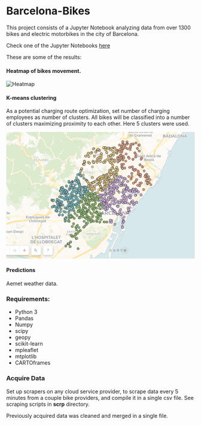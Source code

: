 

# Barcelona-Bikes
This project consists of a Jupyter Notebook analyzing data from  over 1300 bikes and electric motorbikes in the city of Barcelona.

Check one of the  Jupyter Notebooks [here](https://nbviewer.jupyter.org/github/pggmrt/barcelona-bikes/blob/master/notebooks/analytics-muv.ipynb)

These are some of the results:

#### Heatmap of bikes movement.


![Heatmap](/CARTO_imgs/muv-heatmap.gif)


#### K-means clustering
As a potential charging route optimization, set number of charging employees as number of clusters. All bikes will be classified into a number of clusters maximizing proximity to each other. Here 5 clusters were used.


![Clustering](/CARTO_imgs/5clusters.png)

#### Predictions

Aemet weather data.




### Requirements:
* Python 3
* Pandas
* Numpy
* scipy
* geopy
* scikit-learn
* mpleaflet
* mtplotlib
* CARTOframes

### Acquire Data
Set up scrapers on any cloud service provider, to scrape data  every 5 minutes from a couple bike providers, and compile it in a single csv file.  See scraping scripts in **scrp** directory.

Previously acquired data was cleaned and merged in a single file. 
